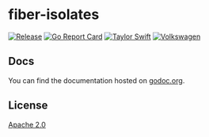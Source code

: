 # fiber-isolates

[![Release](https://github.com/katallaxie/fiber-isolates/actions/workflows/main.yml/badge.svg)](https://github.com/katallaxie/fiber-isolates/actions/workflows/main.yml)
[![Go Report Card](https://goreportcard.com/badge/github.com/katallaxie/fiber-isolates)](https://goreportcard.com/report/github.com/katallaxie/fiber-isolates)
[![Taylor Swift](https://img.shields.io/badge/secured%20by-taylor%20swift-brightgreen.svg)](https://twitter.com/SwiftOnSecurity)
[![Volkswagen](https://auchenberg.github.io/volkswagen/volkswargen_ci.svg?v=1)](https://github.com/auchenberg/volkswagen)

## Docs

You can find the documentation hosted on [godoc.org](https://godoc.org/github.com/katallaxie/fiber-isolates).

## License

[Apache 2.0](/LICENSE)